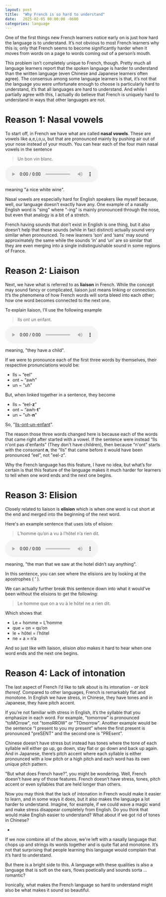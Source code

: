 ```yaml
---
layout: post
title:  "Why French is so hard to understand"
date:   2025-02-05 00:00:00 -0600
categories: language
---
```


One of the first things new French learners notice early on is just how hard the language is to understand. It’s not obvious to most French learners why this is; only that French seems to become significantly harder when it moves from words on a page to words coming out of a person’s mouth.

This problem isn’t completely unique to French, though. Pretty much all language learners report that the spoken language is harder to understand than the written language (even Chinese and Japanese learners often agree). The consensus among some language learners is that, it’s not that the language you were unfortunate enough to choose is particularly hard to understand, it’s that all languages are hard to understand. And while I partially agree with this, I actually do believe that French is uniquely hard to understand in ways that other languages are not.

# Reason 1: Nasal vowels

To start off, in French we have what are called **nasal vowels**. These are vowels like a,e,i,o,u, but that are pronounced mainly by pushing air out of your nose instead of your mouth. You can hear each of the four main nasal vowels in the sentence

> Un bon vin blanc. 

<audio controls>
    <source src="{{ '/assets/audio/french-hard/Un bon vin blanc.mp3' | relative_url }}" type="audio/mpeg">
    Your browser does not support the audio element.
</audio>

meaning "a nice white wine".

Nasal vowels are especially hard for English speakers like myself because, well, our language doesn’t exactly have any. One example of a nasally English word is "sing" where "-ing" is mainly pronounced through the nose, but even that analogy is a bit of a stretch.

French having sounds that don’t exist in English is one thing, but it also doesn’t help that these sounds (while in fact distinct) actually sound very similar when pronounced. To new learners ‘son’ and ‘sans’ may sound approximately the same while the sounds ‘in’ and ‘un’ are so similar that they are even merging into a single indistinguishable sound in some regions of France.

# Reason 2: Liaison

Next, we have what is referred to as **liaison** in French. While the concept may sound fancy or complicated, liaison just means linking or connection. It’s the phenomena of how French words will sorta bleed into each other; how one word becomes connected to the next one.

To explain liaison, I’ll use the following example

> Ils ont un enfant.

<audio controls>
    <source src="{{ '/assets/audio/french-hard/Ils ont un enfant..mp3' | relative_url }}" type="audio/mpeg">
    Your browser does not support the audio element.
</audio>

meaning, "they have a child".

If we were to pronounce each of the first three words by themselves, their respective pronunciations would be:

- Ils ~ “eel”
- ont ~ “awh”
- un ~ "uh"

But, when linked together in a sentence, they become

- Ils ~ “eel-**z**”
- ont ~ “awh-**t**”
- un ~ "uh-**n**"

So, "<u>Ils-ont-un-enfant</u>".

The reason those three words changed here is because each of the words that came right after started with a vowel. If the sentence were instead “Ils n'ont pas d'enfants” (They don't have children), then because “n'ont” starts with the consonant **n**, the “Ils” that came before it would have been pronounced “eel”, not "eel-z".

Why the French language has this feature, I have no idea, but what’s for certain is that this feature of the language makes it much harder for learners to tell when one word ends and the next one begins.

# Reason 3: Elision

Closely related to liaison is **elision** which is when one word is cut short at the end and merged into the beginning of the next word. 

Here's an example sentence that uses lots of elision: 

> L’homme qu’on a vu à l’hôtel n’a rien dit. 

<audio controls>
    <source src="{{ '/assets/audio/french-hard/L’homme qu’on a vu à l’hôtel n’a rien dit..mp3' | relative_url }}" type="audio/mpeg">
    Your browser does not support the audio element.
</audio>

meaning, "the man that we saw at the hotel didn’t say anything".

In this sentence, you can see where the elisions are by looking at the apostrophes ( ‘ ).

We can actually further break this sentence down into what it would’ve been without the elisions to get the following:

> Le homme que on a vu à le hôtel ne a rien dit.

Which shows that

- Le + homme = L’homme
- que + on = qu’on
- le + hôtel = l’hôtel
- ne + a = n’a

And so just like with liaison, elision *also* makes it hard to hear when one word ends and the next one begins.

# Reason 4: Lack of intonation

The last aspect of French I’d like to talk about is its intonation - *or lack thereof*. Compared to other languages, French is remarkably flat and monotone. In English we have stress, in Chinese, they have tones and in Japanese, they have pitch accent.

If you’re not familiar with stress in English, it’s the syllable that you emphasize in each word. For example, "tomorrow” is pronounced "toMOrrow", not "tomoRROW" or "TOmorrow". Another example would be the sentence “I present to you my present” where the first present is pronounced "preSENT" and the second one is "PREsent".

Chinese doesn’t have stress but instead has tones where the tone of each syllable will either go up, go down, stay flat or go down and back up again. And in Japanese, there’s pitch accent where each syllable is either pronounced with a low pitch or a high pitch and each word has its own unique pitch pattern.

"But what does French have?”, you might be wondering. Well, French doesn't have any of those features. French doesn’t have stress, tones, pitch accent or even syllables that are held longer than others.

Now you may think that the lack of intonation in French would make it easier to learn, and in some ways it does, but it also makes the language a lot harder to understand. Imagine, for example, if we could wave a magic wand and make stress disappear completely from English. Do you think that would make English easier to understand? What about if we got rid of tones in Chinese?

-

If we now combine all of the above, we're left with a nasally language that chops up and strings its words together and is quite flat and monotone. It’s not that surprising that people learning this language would complain that it’s hard to understand.

But there is a bright side to this. A language with these qualities is also a language that is soft on the ears, flows poetically and sounds sorta …romantic?

Ironically, what makes the French language so hard to understand might also be what makes it sound so beautiful.